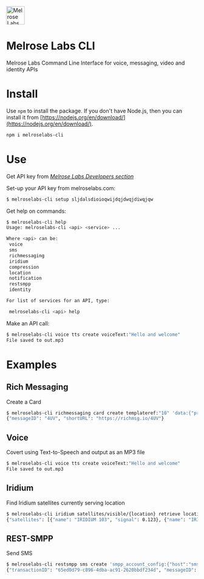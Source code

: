 <img src="https://melroselabs.com/assets/images/MelroseLabsLogo202007.svg" height="48px" alt="Melrose Labs" />

# Melrose Labs CLI
Melrose Labs Command Line Interface for voice, messaging, video and identity APIs

# Install
Use <code>npm</code> to install the package. If you don't have Node.js, then you can install it from [https://nodejs.org/en/download/](https://nodejs.org/en/download/).

```bash
npm i melroselabs-cli
```

# Use

Get API key from [_Melrose Labs Developers section_](https://melroselabs.com/developers/)

Set-up your API key from melroselabs.com:
```bash
$ melroselabs-cli setup sljdalsdioioqwijdqjdwqjdiwqjqw
```

Get help on commands:
```bash
$ melroselabs-cli help
Usage: melroselabs-cli <api> <service> ...

Where <api> can be:
 voice
 sms
 richmessaging
 iridium
 compression
 location
 notification
 restsmpp
 identity

For list of services for an API, type:

 melroselabs-cli <api> help

```

Make an API call:
```bash
$ melroselabs-cli voice tts create voiceText:"Hello and welcome"
File saved to out.mp3
```

# Examples

## Rich Messaging

Create a Card

```bash
$ melroselabs-cli richmessaging card create templateref:"10" 'data:{"propertyname":"Santorini Escape","urlimage":"https://richmsg.io/media/images/seaview-apartments.png","propertysummary":"A luxurious two-bedroom apartment with the best views over Santorini.","urldetails":"https://melroselabs.com/services/rich-messaging/","urlbooknow":"https://melroselabs.com/services/rich-messaging/"}' userref:"" callback:"" expires:""
{"messageID": "4UV", "shortURL": "https://richmsg.io/4UV"}
```

## Voice

Covert using Text-to-Speech and output as an MP3 file

```bash
$ melroselabs-cli voice tts create voiceText:"Hello and welcome"
File saved to out.mp3
```

## Iridium

Find Iridium satellites currently serving location

```bash
$ melroselabs-cli iridium satellites/visible/{location} retrieve location:55.598,-2.731
{"satellites": [{"name": "IRIDIUM 103", "signal": 0.123}, {"name": "IRIDIUM 166", "signal": 0.545}]}
```

## REST-SMPP

Send SMS

```bash
$ melroselabs-cli restsmpp sms create 'smpp_account_config:{"host":"smscsim.melroselabs.com","port":2775,"system_id":"168547","password":"5a67e0"}' 'message:{"source_addr":"447700123123","short_message":{"text":"Hello world!"}}' 'destinations:["447700888888"]'
{"transactionID": "65ed0d79-c896-4dba-ac91-2620bbdf234d", "messageID": ["3d232fbeab56d2c85035e22004dfa90f17c0"]}
```
